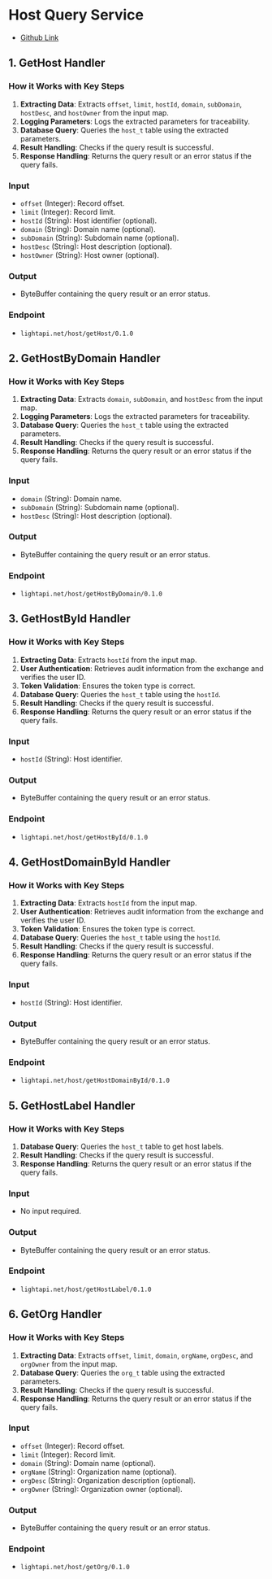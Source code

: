 # Host Query Service
- [Github Link](https://github.com/lightapi/host-query)

## 1. GetHost Handler

### How it Works with Key Steps
1. **Extracting Data**: Extracts `offset`, `limit`, `hostId`, `domain`, `subDomain`, `hostDesc`, and `hostOwner` from the input map.
2. **Logging Parameters**: Logs the extracted parameters for traceability.
3. **Database Query**: Queries the `host_t` table using the extracted parameters.
4. **Result Handling**: Checks if the query result is successful.
5. **Response Handling**: Returns the query result or an error status if the query fails.

### Input
- `offset` (Integer): Record offset.
- `limit` (Integer): Record limit.
- `hostId` (String): Host identifier (optional).
- `domain` (String): Domain name (optional).
- `subDomain` (String): Subdomain name (optional).
- `hostDesc` (String): Host description (optional).
- `hostOwner` (String): Host owner (optional).

### Output
- ByteBuffer containing the query result or an error status.

### Endpoint
- `lightapi.net/host/getHost/0.1.0`

## 2. GetHostByDomain Handler

### How it Works with Key Steps
1. **Extracting Data**: Extracts `domain`, `subDomain`, and `hostDesc` from the input map.
2. **Logging Parameters**: Logs the extracted parameters for traceability.
3. **Database Query**: Queries the `host_t` table using the extracted parameters.
4. **Result Handling**: Checks if the query result is successful.
5. **Response Handling**: Returns the query result or an error status if the query fails.

### Input
- `domain` (String): Domain name.
- `subDomain` (String): Subdomain name (optional).
- `hostDesc` (String): Host description (optional).

### Output
- ByteBuffer containing the query result or an error status.

### Endpoint
- `lightapi.net/host/getHostByDomain/0.1.0`

## 3. GetHostById Handler

### How it Works with Key Steps
1. **Extracting Data**: Extracts `hostId` from the input map.
2. **User Authentication**: Retrieves audit information from the exchange and verifies the user ID.
3. **Token Validation**: Ensures the token type is correct.
4. **Database Query**: Queries the `host_t` table using the `hostId`.
5. **Result Handling**: Checks if the query result is successful.
6. **Response Handling**: Returns the query result or an error status if the query fails.

### Input
- `hostId` (String): Host identifier.

### Output
- ByteBuffer containing the query result or an error status.

### Endpoint
- `lightapi.net/host/getHostById/0.1.0`

## 4. GetHostDomainById Handler

### How it Works with Key Steps
1. **Extracting Data**: Extracts `hostId` from the input map.
2. **User Authentication**: Retrieves audit information from the exchange and verifies the user ID.
3. **Token Validation**: Ensures the token type is correct.
4. **Database Query**: Queries the `host_t` table using the `hostId`.
5. **Result Handling**: Checks if the query result is successful.
6. **Response Handling**: Returns the query result or an error status if the query fails.

### Input
- `hostId` (String): Host identifier.

### Output
- ByteBuffer containing the query result or an error status.

### Endpoint
- `lightapi.net/host/getHostDomainById/0.1.0`

## 5. GetHostLabel Handler

### How it Works with Key Steps
1. **Database Query**: Queries the `host_t` table to get host labels.
2. **Result Handling**: Checks if the query result is successful.
3. **Response Handling**: Returns the query result or an error status if the query fails.

### Input
- No input required.

### Output
- ByteBuffer containing the query result or an error status.

### Endpoint
- `lightapi.net/host/getHostLabel/0.1.0`

## 6. GetOrg Handler

### How it Works with Key Steps
1. **Extracting Data**: Extracts `offset`, `limit`, `domain`, `orgName`, `orgDesc`, and `orgOwner` from the input map.
2. **Database Query**: Queries the `org_t` table using the extracted parameters.
3. **Result Handling**: Checks if the query result is successful.
4. **Response Handling**: Returns the query result or an error status if the query fails.

### Input
- `offset` (Integer): Record offset.
- `limit` (Integer): Record limit.
- `domain` (String): Domain name (optional).
- `orgName` (String): Organization name (optional).
- `orgDesc` (String): Organization description (optional).
- `orgOwner` (String): Organization owner (optional).

### Output
- ByteBuffer containing the query result or an error status.

### Endpoint
- `lightapi.net/host/getOrg/0.1.0`
